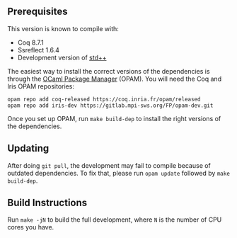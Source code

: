 ## Prerequisites

This version is known to compile with:

 - Coq 8.7.1
 - Ssreflect 1.6.4
 - Development version of [std++](https://gitlab.mpi-sws.org/robbertkrebbers/coq-stdpp)

The easiest way to install the correct versions of the dependencies is
through the [OCaml Package Manager](https://opam.ocaml.org/) (OPAM).
You will need the Coq and Iris OPAM repositories:

	opam repo add coq-released https://coq.inria.fr/opam/released
	opam repo add iris-dev https://gitlab.mpi-sws.org/FP/opam-dev.git

Once you set up OPAM, run `make build-dep` to install the right
versions of the dependencies.

## Updating

After doing `git pull`, the development may fail to compile because of
outdated dependencies. To fix that, please run `opam update` followed
by `make build-dep`.

## Build Instructions

Run `make -jN` to build the full development, where `N` is the number
of CPU cores you have.
